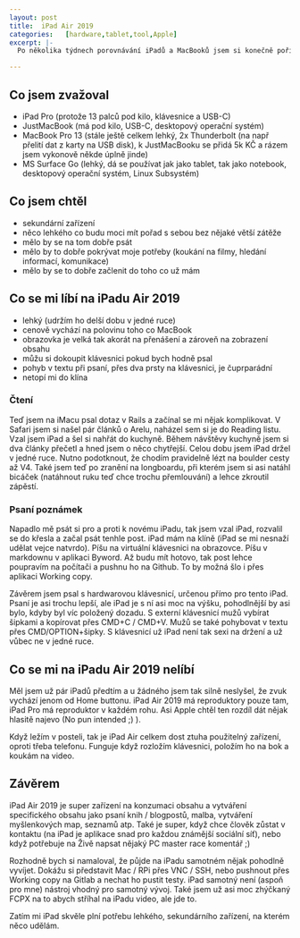 ```yaml
---
layout: post
title:  iPad Air 2019
categories:   [hardware,tablet,tool,Apple]
excerpt: |-
  Po několika týdnech porovnávání iPadů a MacBooků jsem si konečně pořídil iPad a tenhle post je o tom na co jsem přišel při jeho používání.

---
```


## Co jsem zvažoval

* iPad Pro (protože 13 palců pod kilo, klávesnice a USB-C)
* JustMacBook (má pod kilo, USB-C, desktopový operační systém)
* MacBook Pro 13 (stále ještě celkem lehký, 2x Thunderbolt (na např přelití dat z karty na USB disk), k JustMacBooku se přidá 5k KČ a rázem jsem vykonově někde úplně jinde)
* MS Surface Go (lehký, dá se používat jak jako tablet, tak jako notebook, desktopový operační systém, Linux Subsystém)

## Co jsem chtěl

* sekundární zařízení
* něco lehkého co budu moci mít pořad s sebou bez nějaké větší zátěže
* mělo by se na tom dobře psát
* mělo by to dobře pokrývat moje potřeby (koukání na filmy, hledání informací, komunikace)
* mělo by se to dobře začlenit do toho co už mám 

## Co se mi líbí na iPadu Air 2019

* lehký (udržím ho delší dobu v jedné ruce)
* cenově vychází na polovinu toho co MacBook
* obrazovka je velká tak akorát na přenášení a zároveň na zobrazení obsahu
* můžu si dokoupit klávesnici pokud bych hodně psal
* pohyb v textu při psaní, přes dva prsty na klávesnici, je čuprparádní
* netopí mi do klína

### Čtení

Teď jsem na iMacu psal dotaz v Rails a začínal se mi nějak komplikovat. V Safari jsem si našel pár článků o Arelu, naházel sem si je do Reading listu. Vzal jsem iPad a šel si nahřát do kuchyně. Během návštěvy kuchyně jsem si dva články přečetl a hned jsem o něco chytřejší. Celou dobu jsem iPad držel v jedné ruce. Nutno podotknout, že chodím pravidelně lézt na boulder cesty až V4. Také jsem teď po zranění na longboardu, při kterém jsem si asi natáhl bicáček (natáhnout ruku teď chce trochu přemlouvání) a lehce zkroutil zápěstí.

### Psaní poznámek

Napadlo mě psát si pro a proti k novému iPadu, tak jsem vzal iPad, rozvalil se do křesla a začal psát tenhle post. iPad mám na klíně (iPad se mi nesnaží udělat vejce natvrdo). Píšu na virtuální klávesnici na obrazovce. Píšu v markdownu v aplikaci Byword. Až budu mít hotovo, tak post lehce poupravím na počítači a pushnu ho na Github. To by možná šlo i přes aplikaci Working copy.

Závěrem jsem psal s hardwarovou klávesnicí, určenou přímo pro tento iPad. Psaní je asi trochu lepší, ale iPad je s ní asi moc na výšku, pohodlnější by asi bylo, kdyby byl víc položený dozadu. S externí klávesnicí mužů vybírat šipkami a kopírovat přes CMD+C / CMD+V. Mužů se také pohybovat v textu přes CMD/OPTION+šipky. S klávesnicí už iPad není tak sexi na držení a už vůbec ne v jedné ruce.

## Co se mi na iPadu Air 2019 nelíbí

Měl jsem už pár iPadů předtím a u žádného jsem tak silně neslyšel, že zvuk vychází jenom od Home buttonu. iPad Air 2019 má reproduktory pouze tam, iPad Pro má reproduktor v každém rohu. Asi Apple chtěl ten rozdíl dát nějak hlasitě najevo (No pun intended ;) ). 

Když ležím v posteli, tak je iPad Air celkem dost ztuha použitelný zařízení, oproti třeba telefonu. Funguje když rozložím klávesnici, položím ho na bok a koukám na video.

## Závěrem

iPad Air 2019 je super zařízení na konzumaci obsahu a vytváření specifického obsahu jako psaní knih / blogpostů, malba, vytváření myšlenkových map, seznamů atp. Také je super, když chce člověk zůstat v kontaktu (na iPad je aplikace snad pro každou známější sociální síť), nebo když potřebuje na Živě napsat nějaký PC master race komentář ;)

Rozhodně bych si namaloval, že půjde na iPadu samotném nějak pohodlně vyvíjet. Dokážu si představit Mac / RPi přes VNC / SSH, nebo pushnout přes Working copy na Gitlab a nechat ho pustit testy. iPad samotný není (aspoň pro mne) nástroj vhodný pro samotný vývoj. Také jsem už asi moc zhýčkaný FCPX na to abych stříhal na iPadu video, ale jde to.

Zatím mi iPad skvěle plní potřebu lehkého, sekundárního zařízení, na kterém něco udělám. 